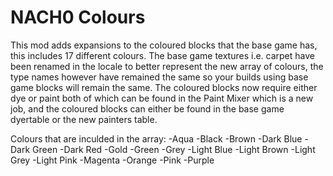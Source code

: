 # NACH0 Colours
This mod adds expansions to the coloured blocks that the base game has, this includes 17 different colours.
The base game textures i.e. carpet have been renamed in the locale to better represent the new array of colours, the type names however have remained the same so your builds using base game blocks will remain the same.
The coloured blocks now require either dye or paint both of which can be found in the Paint Mixer which is a new job, and the coloured blocks can either be found in the base game dyertable or the new painters table.

Colours that are inculded in the array:
  -Aqua
  -Black
  -Brown
  -Dark Blue
  -Dark Green
  -Dark Red
  -Gold
  -Green
  -Grey
  -Light Blue
  -Light Brown
  -Light Grey
  -Light Pink
  -Magenta
  -Orange
  -Pink
  -Purple

